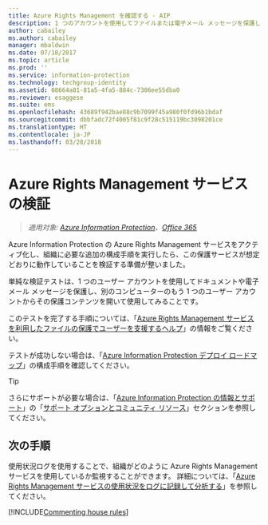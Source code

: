```yaml
---
title: Azure Rights Management を確認する - AIP
description: 1 つのアカウントを使用してファイルまたは電子メール メッセージを保護し、次に別のユーザー アカウントから保護されたコンテンツを開いて使用してみることで、サービスが想定どおりに動作していることを確認できます。
author: cabailey
ms.author: cabailey
manager: mbaldwin
ms.date: 07/18/2017
ms.topic: article
ms.prod: ''
ms.service: information-protection
ms.technology: techgroup-identity
ms.assetid: 08664a01-81a5-4fa5-884c-7306ee55dba0
ms.reviewer: esaggese
ms.suite: ems
ms.openlocfilehash: 43689f942bae88c9b7099f45a980f0fd96b1bdaf
ms.sourcegitcommit: dbbfadc72f4005f81c9f28c515119bc3098201ce
ms.translationtype: HT
ms.contentlocale: ja-JP
ms.lasthandoff: 03/28/2018
---
```

# <a name="verifying-the-azure-rights-management-service"></a>Azure Rights Management サービスの検証

>*適用対象: [Azure Information Protection](https://azure.microsoft.com/pricing/details/information-protection)、[Office 365](http://download.microsoft.com/download/E/C/F/ECF42E71-4EC0-48FF-AA00-577AC14D5B5C/Azure_Information_Protection_licensing_datasheet_EN-US.pdf)*

Azure Information Protection の Azure Rights Management サービスをアクティブ化し、組織に必要な追加の構成手順を実行したら、この保護サービスが想定どおりに動作していることを検証する準備が整いました。 

単純な検証テストは、1 つのユーザー アカウントを使用してドキュメントや電子メール メッセージを保護し、別のコンピューターのもう 1 つのユーザー アカウントからその保護コンテンツを開いて使用してみることです。

このテストを完了する手順については、「[Azure Rights Management サービスを利用したファイルの保護でユーザーを支援するヘルプ](help-users.md)」の情報をご覧ください。

テストが成功しない場合は、「[Azure Information Protection デプロイ ロードマップ](../plan-design/deployment-roadmap.md)」の構成手順を確認してください。

> [!TIP]
> さらにサポートが必要な場合は、「[Azure Information Protection の情報とサポート](../get-started/information-support.md)」の「[サポート オプションとコミュニティ リソース](../get-started/information-support.md#support-options-and-community-resources)」セクションを参照してください。

## <a name="next-steps"></a>次の手順

使用状況ログを使用することで、組織がどのように Azure Rights Management サービスを使用しているか監視することができます。 詳細については、「[Azure Rights Management サービスの使用状況をログに記録して分析する](log-analyze-usage.md)」を参照してください。

[!INCLUDE[Commenting house rules](../includes/houserules.md)]


